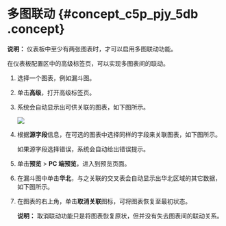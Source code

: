 # 多图联动 {#concept_c5p_pjy_5db .concept}

**说明：** 仪表板中至少有两张图表时，才可以启用多图联动功能。

在仪表板配置区中的高级标签页，可以实现多图表间的联动。

1.  选择一个图表，例如漏斗图。
2.  单击**高级**，打开高级标签页。
3.  系统会自动显示出可供关联的图表，如下图所示。

    ![](http://static-aliyun-doc.oss-cn-hangzhou.aliyuncs.com/assets/img/9117/15332620141477_zh-CN.png)

4.  根据**源字段**信息，在可选的图表中选择同样的字段来关联图表，如下图所示。

    如果源字段选择错误，系统会自动给出错误提示。

5.  单击**预览** \> **PC 端预览**，进入到预览页面。
6.  在漏斗图中单击**华北**，与之关联的交叉表会自动显示出华北区域的其它数据，如下图所示。
7.  在图表的右上角，单击**取消关联**图标，可将图表恢复至最初状态。

    **说明：** 取消联动功能只是将图表恢复原状，但并没有失去图表间的联动关系。


